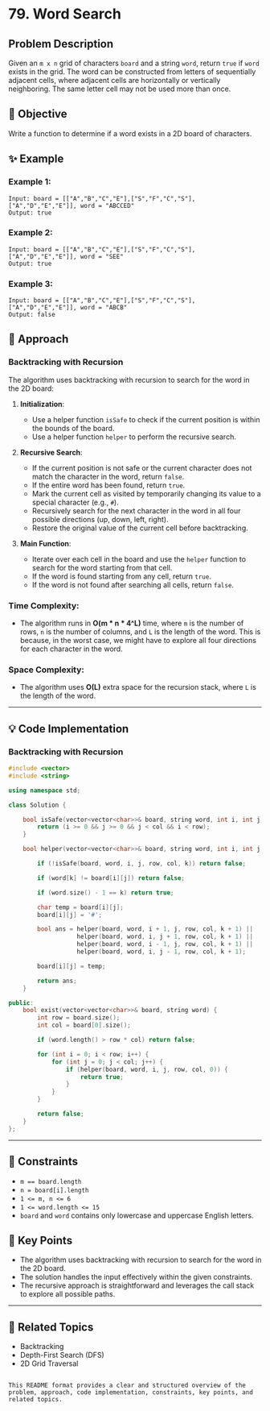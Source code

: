 # 79. Word Search 

## Problem Description

Given an `m x n` grid of characters `board` and a string `word`, return `true` if `word` exists in the grid. The word can be constructed from letters of sequentially adjacent cells, where adjacent cells are horizontally or vertically neighboring. The same letter cell may not be used more than once.

## 🎯 Objective

Write a function to determine if a word exists in a 2D board of characters.

## ✨ Example

### Example 1:
```plaintext
Input: board = [["A","B","C","E"],["S","F","C","S"],["A","D","E","E"]], word = "ABCCED"
Output: true
```

### Example 2:
```plaintext
Input: board = [["A","B","C","E"],["S","F","C","S"],["A","D","E","E"]], word = "SEE"
Output: true
```

### Example 3:
```plaintext
Input: board = [["A","B","C","E"],["S","F","C","S"],["A","D","E","E"]], word = "ABCB"
Output: false
```

## 🚀 Approach

### Backtracking with Recursion

The algorithm uses backtracking with recursion to search for the word in the 2D board:

1. **Initialization**:
   - Use a helper function `isSafe` to check if the current position is within the bounds of the board.
   - Use a helper function `helper` to perform the recursive search.

2. **Recursive Search**:
   - If the current position is not safe or the current character does not match the character in the word, return `false`.
   - If the entire word has been found, return `true`.
   - Mark the current cell as visited by temporarily changing its value to a special character (e.g., `#`).
   - Recursively search for the next character in the word in all four possible directions (up, down, left, right).
   - Restore the original value of the current cell before backtracking.

3. **Main Function**:
   - Iterate over each cell in the board and use the `helper` function to search for the word starting from that cell.
   - If the word is found starting from any cell, return `true`.
   - If the word is not found after searching all cells, return `false`.

### Time Complexity:
- The algorithm runs in **O(m * n * 4^L)** time, where `m` is the number of rows, `n` is the number of columns, and `L` is the length of the word. This is because, in the worst case, we might have to explore all four directions for each character in the word.

### Space Complexity:
- The algorithm uses **O(L)** extra space for the recursion stack, where `L` is the length of the word.

---

## 💡 Code Implementation

### Backtracking with Recursion

```cpp
#include <vector>
#include <string>

using namespace std;

class Solution {

    bool isSafe(vector<vector<char>>& board, string word, int i, int j, int row, int col, int k) {
        return (i >= 0 && j >= 0 && j < col && i < row);
    }

    bool helper(vector<vector<char>>& board, string word, int i, int j, int row, int col, int k) {

        if (!isSafe(board, word, i, j, row, col, k)) return false;

        if (word[k] != board[i][j]) return false;

        if (word.size() - 1 == k) return true;

        char temp = board[i][j];
        board[i][j] = '#';

        bool ans = helper(board, word, i + 1, j, row, col, k + 1) ||
                   helper(board, word, i, j + 1, row, col, k + 1) ||
                   helper(board, word, i - 1, j, row, col, k + 1) ||
                   helper(board, word, i, j - 1, row, col, k + 1);

        board[i][j] = temp;

        return ans;
    }

public:
    bool exist(vector<vector<char>>& board, string word) {
        int row = board.size();
        int col = board[0].size();

        if (word.length() > row * col) return false;

        for (int i = 0; i < row; i++) {
            for (int j = 0; j < col; j++) {
                if (helper(board, word, i, j, row, col, 0)) {
                    return true;
                }
            }
        }

        return false;
    }
};
```

---

## 🔧 Constraints

- `m == board.length`
- `n = board[i].length`
- `1 <= m, n <= 6`
- `1 <= word.length <= 15`
- `board` and `word` contains only lowercase and uppercase English letters.

## 🌟 Key Points

- The algorithm uses backtracking with recursion to search for the word in the 2D board.
- The solution handles the input effectively within the given constraints.
- The recursive approach is straightforward and leverages the call stack to explore all possible paths.

---

## 🔗 Related Topics

- Backtracking
- Depth-First Search (DFS)
- 2D Grid Traversal
```

This README format provides a clear and structured overview of the problem, approach, code implementation, constraints, key points, and related topics.